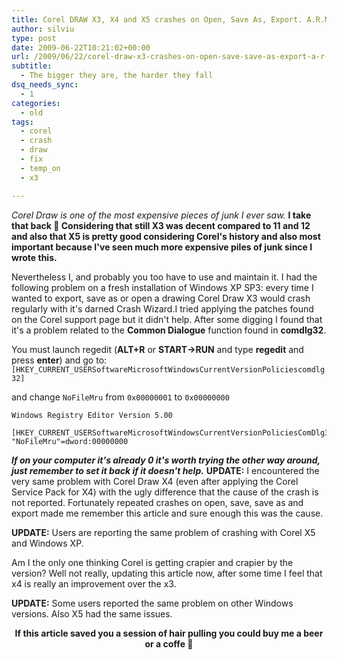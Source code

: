 ```yaml
---
title: Corel DRAW X3, X4 and X5 crashes on Open, Save As, Export. A.R.M. error.
author: silviu
type: post
date: 2009-06-22T10:21:02+00:00
url: /2009/06/22/corel-draw-x3-crashes-on-open-save-save-as-export-a-r-m/
subtitle:
  - The bigger they are, the harder they fall
dsq_needs_sync:
  - 1
categories:
  - old
tags:
  - corel
  - crash
  - draw
  - fix
  - temp_on
  - x3

---
```

_Corel Draw is one of the most expensive pieces of junk I ever saw._ **I take that back 🙂 Considering that still X3 was decent compared to 11 and 12 and also that X5 is pretty good considering Corel's history and also most important because I've seen much more expensive piles of junk since I wrote this.**

 Nevertheless I, and probably you too have to use and maintain it. I had the following problem on a fresh installation of Windows XP SP3: every time I wanted to export, save as or open a drawing Corel Draw X3 would crash regularly with it's darned Crash Wizard.I tried applying the patches found on the Corel support page but it didn't help. After some digging I found that it's a problem related to the **Common Dialogue** function found in **comdlg32**.

You must launch regedit (**ALT+R** or **START->RUN** and type **regedit** and press **enter**) and go to:
`[HKEY_CURRENT_USERSoftwareMicrosoftWindowsCurrentVersionPoliciescomdlg32]`

and change `NoFileMru` from `0x00000001` to `0x00000000`

```
Windows Registry Editor Version 5.00

[HKEY_CURRENT_USERSoftwareMicrosoftWindowsCurrentVersionPoliciesComDlg32]
"NoFileMru"=dword:00000000

```

**_If on your computer it's already 0 it's worth trying the other way around, just remember to set it back if it doesn't help._**
**UPDATE:** I encountered the very same problem with Corel Draw X4 (even after applying the Corel Service Pack for X4) with the ugly difference that the cause of the crash is not reported. Fortunately repeated crashes on open, save, save as and export made me remember this article and sure enough this was the cause.

**UPDATE:** Users are reporting the same problem of crashing with Corel X5 and Windows XP.

Am I the only one thinking Corel is getting crapier and crapier by the version? Well not really, updating this article now, after some time I feel that x4 is really an improvement over the x3.

**UPDATE:** Some users reported the same problem on other Windows versions. Also X5 had the same issues.

<p style="text-align: center">
  <strong>If this article saved you a session of hair pulling you could buy me a beer or a coffe 🙂</strong>
</p>

[<img decoding="async" src="https://www.paypal.com/en_US/i/btn/btn_donate_LG.gif" alt="" />][1]



 [1]: https://www.paypal.com/cgi-bin/webscr?cmd=_donations&business=NM3TEVVVV7D52&lc=RO&item_name=sgvulcan%2ecom&item_number=corel&currency_code=USD&bn=PP%2dDonationsBF%3abtn_donate_LG%2egif%3aNonHosted